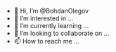 - 👋 Hi, I’m @BohdanOlegov
- 👀 I’m interested in ...
- 🌱 I’m currently learning ...
- 💞️ I’m looking to collaborate on ...
- 📫 How to reach me ...

<!---
BohdanOlegov/BohdanOlegov is a ✨ special ✨ repository because its `README.md` (this file) appears on your GitHub profile.
You can click the Preview link to take a look at your changes.
--->
